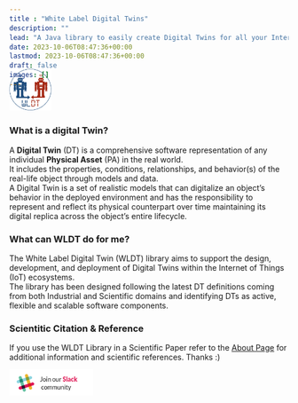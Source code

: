 ```yaml
---
title : "White Label Digital Twins"
description: ""
lead: "A Java library to easily create Digital Twins for all your Internet of Things Projects"
date: 2023-10-06T08:47:36+00:00
lastmod: 2023-10-06T08:47:36+00:00
draft: false
images: []
---
```


<div style="margin-top: -50px; margin-bottom: 20px;">
  <img class="center" src="images/logo.png" width="15%">
  <br/>
</div>


### What is a digital Twin?

A **Digital Twin** (DT) is a comprehensive software representation of any individual **Physical Asset** (PA) in the real world.  
It includes the properties, conditions, relationships, and behavior(s) of the real-life object through models and data.  
A Digital Twin is a set of realistic models that can digitalize an object’s behavior in the deployed environment and has the responsibility to represent and reflect its physical counterpart over time maintaining its digital replica across the object’s entire lifecycle.

### What can WLDT do for me?

The White Label Digital Twin (WLDT) library aims to support the design, development, and deployment of Digital Twins within the Internet of Things (IoT) ecosystems.  
The library has been designed following the latest DT definitions coming from both Industrial and Scientific domains and identifying DTs as active, flexible and scalable software components.

### Scientitic Citation & Reference 

If you use the WLDT Library in a Scientific Paper refer to the [About Page](/about) for additional information and scientific references.
Thanks :)


<div style="margin-top: 10px; margin-bottom: 0px;">
  <a href="https://join.slack.com/t/wldt-digitaltwin-lib/shared_invite/zt-2eq7zibzo-a1idNCEZ3HcaqsTbWKbu8Q" target="_blank"><img class="center" src="images/join_slack.png" width="30%"></a>
</div>
